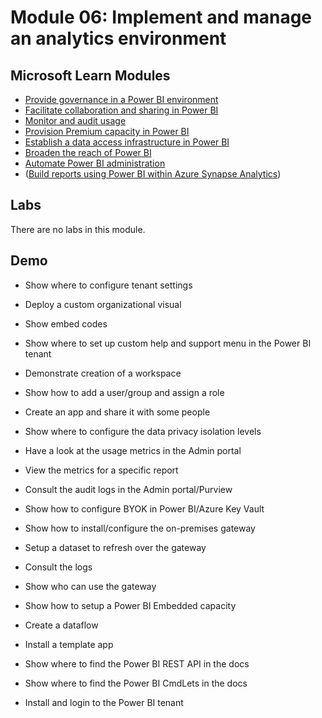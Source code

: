 # Module 06: Implement and manage an analytics environment

## Microsoft Learn Modules

- [Provide governance in a Power BI environment](https://docs.microsoft.com/learn/modules/power-bi-admin-governance/)
- [Facilitate collaboration and sharing in Power BI](https://docs.microsoft.com/learn/modules/power-bi-admin-collaboration/)
- [Monitor and audit usage](https://docs.microsoft.com/learn/modules/power-bi-admin-monitor/)
- [Provision Premium capacity in Power BI](https://docs.microsoft.com/learn/modules/power-bi-admin-premium/)
- [Establish a data access infrastructure in Power BI](https://docs.microsoft.com/learn/modules/power-bi-admin-infrastructure/)
- [Broaden the reach of Power BI](https://docs.microsoft.com/learn/modules/power-bi-admin-reach/)
- [Automate Power BI administration](https://docs.microsoft.com/learn/modules/power-bi-admin-automate/)
- ([Build reports using Power BI within Azure Synapse Analytics](https://docs.microsoft.com/learn/modules/build-reports-using-power-bi-azure-synapse-analytics/))

## Labs

There are no labs in this module.

## Demo

- Show where to configure tenant settings
- Deploy a custom organizational visual
- Show embed codes
- Show where to set up custom help and support menu in the Power BI tenant

- Demonstrate creation of a workspace
- Show how to add a user/group and assign a role
- Create an app and share it with some people
- Show where to configure the data privacy isolation levels
- Have a look at the usage metrics in the Admin portal
- View the metrics for a specific report
- Consult the audit logs in the Admin portal/Purview
- Show how to configure BYOK in Power BI/Azure Key Vault

- Show how to install/configure the on-premises gateway
- Setup a dataset to refresh over the gateway
- Consult the logs
- Show who can use the gateway

- Show how to setup a Power BI Embedded capacity
- Create a dataflow
- Install a template app

- Show where to find the Power BI REST API in the docs
- Show where to find the Power BI CmdLets in the docs
- Install and login to the Power BI tenant
